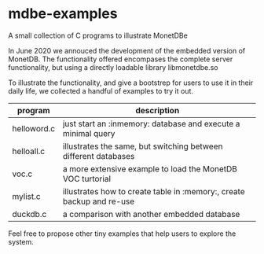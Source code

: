 # mdbe-examples
A small collection of C programs to illustrate MonetDBe

In June 2020 we annouced the development of the embedded version of MonetDB. 
The functionality offered encompases the complete server functionality, but using
a directly loadable library libmonetdbe.so

To illustrate the functionality, and give a bootstrep for users to use it in their
daily life, we collected a handful of examples to try it out.

| program | description|
| ------------- | ----------------------------------------------------------- |
| helloword.c  |just start an :inmemory: database and execute a minimal query|
|  helloall.c    |illustrates the same, but switching between different databases|
|  voc.c |a more extensive example to load the MonetDB VOC turtorial|
|  mylist.c    |illustrates how to create table in :memory:, create backup and re-use|
|  duckdb.c  |a comparison with another embedded database|

Feel free to propose other tiny examples that help users to explore the system.
